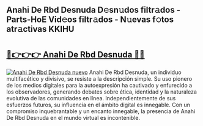 ## Anahi De Rbd Desnuda D𝚎sn𝚞dos filtr𝚊dos - Parts-HoE Vid𝚎os filtr𝚊dos - N𝚞evas f𝚘tos atr𝚊ctivas KKIHU

# <h2><a href="http://mb0oe3h.tromn.icu/?c=Anahi+De+Rbd+Desnuda">🔗👉👉👉 Anahi De Rbd Desnuda 🔗🔗</a></h2>

[![Anahi De Rbd Desnuda nuevo](https://i.imgur.com/pEAQMta.gif)](http://mb0oe3h.tromn.icu/?c=Anahi+De+Rbd+Desnuda)
Anahi De Rbd Desnuda, un individuo multifacético y divisivo, se resiste a la descripción simple. Su uso pionero de los medios digitales para la autoexpresión ha cautivado y enfurecido a los observadores, generando debates sobre ética, identidad y la naturaleza evolutiva de las comunidades en línea. Independientemente de sus esfuerzos futuros, su influencia en el ámbito digital es innegable. Con un compromiso inquebrantable y un encanto innegable, la presencia de Anahi De Rbd Desnuda en el mundo virtual es incontenible.

